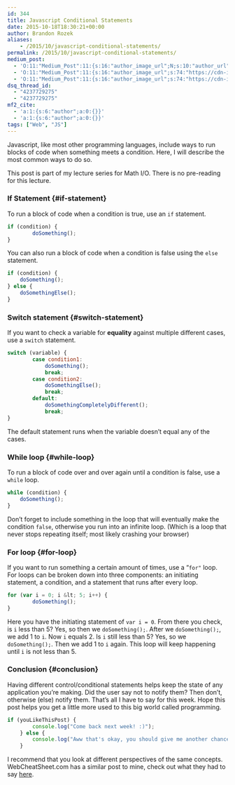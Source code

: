 ```yaml
---
id: 344
title: Javascript Conditional Statements
date: 2015-10-18T18:30:21+00:00
author: Brandon Rozek
aliases:
    - /2015/10/javascript-conditional-statements/
permalink: /2015/10/javascript-conditional-statements/
medium_post:
  - 'O:11:"Medium_Post":11:{s:16:"author_image_url";N;s:10:"author_url";N;s:11:"byline_name";N;s:12:"byline_email";N;s:10:"cross_link";N;s:2:"id";N;s:21:"follower_notification";N;s:7:"license";N;s:14:"publication_id";N;s:6:"status";N;s:3:"url";N;}'
  - 'O:11:"Medium_Post":11:{s:16:"author_image_url";s:74:"https://cdn-images-1.medium.com/fit/c/200/200/1*dmbNkD5D-u45r44go_cf0g.png";s:10:"author_url";s:32:"https://medium.com/@brandonrozek";s:11:"byline_name";N;s:12:"byline_email";N;s:10:"cross_link";s:2:"no";s:2:"id";s:12:"72ac61ee8d04";s:21:"follower_notification";s:2:"no";s:7:"license";s:19:"all-rights-reserved";s:14:"publication_id";s:2:"-1";s:6:"status";s:6:"public";s:3:"url";s:79:"https://medium.com/@brandonrozek/javascript-conditional-statements-72ac61ee8d04";}'
  - 'O:11:"Medium_Post":11:{s:16:"author_image_url";s:74:"https://cdn-images-1.medium.com/fit/c/200/200/1*dmbNkD5D-u45r44go_cf0g.png";s:10:"author_url";s:32:"https://medium.com/@brandonrozek";s:11:"byline_name";N;s:12:"byline_email";N;s:10:"cross_link";s:2:"no";s:2:"id";s:12:"72ac61ee8d04";s:21:"follower_notification";s:2:"no";s:7:"license";s:19:"all-rights-reserved";s:14:"publication_id";s:2:"-1";s:6:"status";s:6:"public";s:3:"url";s:79:"https://medium.com/@brandonrozek/javascript-conditional-statements-72ac61ee8d04";}'
dsq_thread_id:
  - "4237729275"
  - "4237729275"
mf2_cite:
  - 'a:1:{s:6:"author";a:0:{}}'
  - 'a:1:{s:6:"author";a:0:{}}'
tags: ["Web", "JS"]
---
```

Javascript, like most other programming languages, include ways to run blocks of code when something meets a condition. Here, I will describe the most common ways to do so.

<!--more-->

This post is part of my lecture series for Math I/O. There is no pre-reading for this lecture.

### <a href="#if-statement" name="if-statement"></a>If Statement {#if-statement}

To run a block of code when a condition is true, use an <code class="language-javascript">if</code> statement.

```javascript
if (condition) {
        doSomething();
}
```

You can also run a block of code when a condition is false using the <code class="language-javascript">else</code> statement.

```javascript
if (condition) {
    doSomething();
} else {
    doSomethingElse();
}
```

### <a href="#switch-statement" name="switch-statement"></a>Switch statement {#switch-statement}

If you want to check a variable for **equality** against multiple different cases, use a <code class="language-javascript">switch</code> statement.

```javascript
switch (variable) {
        case condition1:
            doSomething();
            break;
        case condition2:
            doSomethingElse();
            break;
        default:
            doSomethingCompletelyDifferent();
            break;
}
```

The default statement runs when the variable doesn’t equal any of the cases.

### <a href="#while-loop" name="while-loop"></a>While loop {#while-loop}

To run a block of code over and over again until a condition is false, use a <code class="language-javascript">while</code> loop.

```javascript
while (condition) {
    doSomething();
}
```

Don’t forget to include something in the loop that will eventually make the condition <code class="language-javascript">false</code>, otherwise you run into an infinite loop. (Which is a loop that never stops repeating itself; most likely crashing your browser)

### <a href="#for-loop" name="for-loop"></a>For loop {#for-loop}

If you want to run something a certain amount of times, use a &#8220;<code class="language-javascript">for"</code> loop. For loops can be broken down into three components: an initiating statement, a condition, and a statement that runs after every loop.

```javascript
for (var i = 0; i &lt; 5; i++) {
        doSomething();
}
```

Here you have the initiating statement of <code class="language-javascript">var i = 0</code>. From there you check, is <code class="language-javascript">i</code> less than 5? Yes, so then we <code class="language-javascript">doSomething();</code>. After we <code class="language-javascript">doSomething();</code>, we add 1 to <code class="language-javascript">i</code>. Now <code class="language-javascript">i</code> equals 2. Is <code class="language-javascript">i</code> still less than 5? Yes, so we <code class="language-javascript">doSomething();</code>. Then we add 1 to <code class="language-javascript">i</code> again. This loop will keep happening until <code class="language-javascript">i</code> is not less than 5.

### <a href="#conclusion" name="conclusion"></a>Conclusion {#conclusion}

Having different control/conditional statements helps keep the state of any application you’re making. Did the user say not to notify them? Then don’t, otherwise (else) notify them. That’s all I have to say for this week. Hope this post helps you get a little more used to this big world called programming.

```javascript
if (youLikeThisPost) {
        console.log("Come back next week! :)");
    } else {
        console.log("Aww that's okay, you should give me another chance next week :)");
    }
```

I recommend that you look at different perspectives of the same concepts. WebCheatSheet.com has a similar post to mine, check out what they had to say [here](http://webcheatsheet.com/javascript/if_else_switch.php).